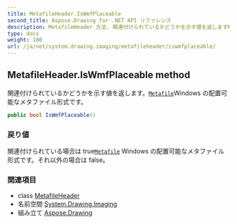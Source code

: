 ```yaml
---
title: MetafileHeader.IsWmfPlaceable
second_title: Aspose.Drawing for .NET API リファレンス
description: MetafileHeader 方法. 関連付けられているかどうかを示す値を返しますMetafileWindows の配置可能なメタファイル形式です
type: docs
weight: 180
url: /ja/net/system.drawing.imaging/metafileheader/iswmfplaceable/
---
```

## MetafileHeader.IsWmfPlaceable method

関連付けられているかどうかを示す値を返します。[`Metafile`](../../metafile/)Windows の配置可能なメタファイル形式です。

```csharp
public bool IsWmfPlaceable()
```

### 戻り値

関連付けられている場合は true[`Metafile`](../../metafile/) Windows の配置可能なメタファイル形式です。それ以外の場合は false。

### 関連項目

* class [MetafileHeader](../)
* 名前空間 [System.Drawing.Imaging](../../metafileheader/)
* 組み立て [Aspose.Drawing](../../../)



